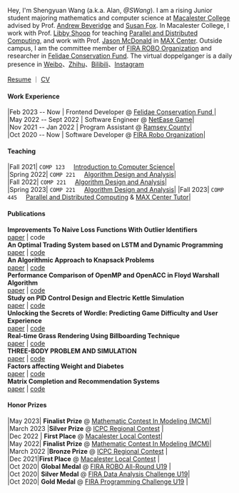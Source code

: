 Hey, I'm Shengyuan Wang (a.k.a. Alan, _@SWang_). I am a rising Junior student majoring mathematics and computer science at [Macalester College](https://www.macalester.edu/) advised by Prof. [Andrew Beveridge](https://mathbeveridge.github.io/) and [Susan Fox](https://www.macalester.edu/~fox/). In Macalester College, I work with Prof. [Libby Shoop](https://libbyshoop.webs.com/) for teaching [Parallel and Distributed Computing](https://catalog.macalester.edu/preview_course_nopop.php?catoid=23&coid=119992), and work with Prof. [Jason McDonald](https://www.macalester.edu/mscs/facultystaff/jason-mcdonald/) in [MAX Center](https://www.macalester.edu/max/#/12). Outside campus, I am the committee member of [FIRA ROBO Organization](https://firaworldcup.org/) and researcher in [Felidae Conservation Fund](https://felidaefund.org/). The virtual doppelganger is a daily presence in [Weibo](https://weibo.com/Shengyuan_W)、[Zhihu](https://www.zhihu.com/people/wang-sy-96)、[Bilibili](https://space.bilibili.com/458176225)、[Instagram](https://www.instagram.com/alan_wang0518/)

[Resume](/files/resume.pdf) ｜ [CV](/files/resume.pdf)

#### **Work Experience**

|Feb 2023 -- Now | Frontend Developer @ [ Felidae Conservation Fund ](https://felidaefund.org/)|  
|May 2022 -- Sept 2022 | Software Engineer @ [NetEase Game](https://www.neteasegames.com/)|  
|Nov 2021 -- Jan 2022 | Program Assistant @ [Ramsey County](https://www.ramseycounty.us/)|  
|Oct 2020 -- Now | Software Developer @ [FIRA Robo Organization](https://firaworldcup.org/)|

#### **Teaching**

|Fall 2021| `COMP 123` &nbsp; &nbsp; [Introduction to Computer Science](https://catalog.macalester.edu/preview_course_nopop.php?catoid=23&coid=119968)|  
|Spring 2022| `COMP 221` &nbsp; &nbsp; [Algorithm Design and Analysis](https://catalog.macalester.edu/preview_course_nopop.php?catoid=23&coid=119972)|  
|Fall 2022| `COMP 221` &nbsp; &nbsp; [Algorithm Design and Analysis](https://catalog.macalester.edu/preview_course_nopop.php?catoid=23&coid=119972)|  
|Spring 2023| `COMP 221` &nbsp; &nbsp; [Algorithm Design and Analysis](https://catalog.macalester.edu/preview_course_nopop.php?catoid=23&coid=119972)|
|Fall 2023| `COMP 445` &nbsp; &nbsp; [Parallel and Distributed Computing](https://catalog.macalester.edu/preview_course_nopop.php?catoid=23&coid=119992) & [MAX Center Tutor](https://www.macalester.edu/max/#/12)|

#### **Publications**

**Improvements To Naive Loss Functions With Outlier Identifiers**  
[paper](https://ieeexplore.ieee.org/document/9339696) | code  
**An Optimal Trading System based on LSTM and Dynamic Programming**  
[paper](/files/papers/MCM_2022.pdf) | [code](https://github.com/ShengyuanWang/MCM_2022)  
**An Algorithmic Approach to Knapsack Problems**  
[paper](/files/papers/494_Final_Paper.pdf) | [code](https://github.com/ShengyuanWang/494-Capstone-Project)  
**Performance Comparison of OpenMP and OpenACC in Floyd Warshall Algorithm**  
[paper](/files/papers/COMP445_Final_Paper.pdf) | [code](https://github.com/ShengyuanWang/COMP445-Project)  
**Study on PID Control Design and Electric Kettle Simulation**  
[paper](/files/papers/PID_Research.pdf) | [code](https://github.com/ShengyuanWang/PID-Autotune)  
**Unlocking the Secrets of Wordle: Predicting Game Difficulty and User Experience**  
[paper](/files/papers/2320341.pdf) | [code](https://github.com/ShengyuanWang/MCM-2023)  
**Real-time Grass Rendering Using Billboarding Technique**  
[paper](/files/papers/COMP465_Final_Paper.pdf) | [code](https://github.com/ShengyuanWang/Grass-Rendering)  
**THREE-BODY PROBLEM AND SIMULATION**  
[paper](/files/papers/Three_body_project.pdf) | [code](https://github.com/ShengyuanWang/Math312)  
**Factors affecting Weight and Diabetes**  
[paper](/files/papers/stat155.pdf) | [code](/files/papers/FinalReport_RCode.pdf)  
**Matrix Completion and Recommendation Systems**  
[paper](/files/papers/Math_Comp_365_Project_Shengyuan_Wenxuan.pdf) | [code](/files/papers/FinalReport_RCode.pdf)  

#### **Honor Prizes**

|May 2023| **Finalist Prize** @ [Mathematic Contest In Modeling (MCM)](https://www.contest.comap.com/undergraduate/contests/)|  
|March 2023 |**Silver Prize** @ [ICPC Regional Contest](https://www.icpc.org/) |  
|Dec 2022 | **First Place** @ [Macalester Local Contest](https://www.macalester.edu/mscs/studentopportunities/competitions/)|  
|May 2022| **Finalist Prize** @ [Mathematic Contest In Modeling (MCM)](https://www.contest.comap.com/undergraduate/contests/)|  
|March 2022 |**Bronze Prize** @ [ICPC Regional Contest](https://www.icpc.org/) |  
|Dec 2021|**First Place** @ [Macalester Local Contest](https://www.macalester.edu/mscs/studentopportunities/competitions/) |  
|Oct 2020| **Global Medal** @ [FIRA ROBO All-Round U19](https://firaworldcup.org/leagues/fira-challenges/autonomous-cars/) |  
|Oct 2020| **Silver Medal** @ [FIRA Data Analysis Challenge U19](https://firaworldcup.org/leagues/fira-challenges/autonomous-cars/)|  
|Oct 2020| **Gold Medal** @ [FIRA Programming Challenge U19](https://firaworldcup.org/leagues/fira-challenges/autonomous-cars/) |
